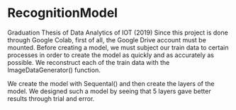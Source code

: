 # RecognitionModel
Graduation Thesis of Data Analytics of IOT (2019)
Since this project is done through Google Colab, first of all, the Google Drive account must be mounted.
Before creating a model, we must subject our train data to certain processes in order to create the model as quickly and as accurately as possible. We reconstruct each of the train data with the ImageDataGenerator() function.

We create the model with Sequental() and then create the layers of the model. We designed such a model by seeing that 5 layers gave better results through trial and error.
